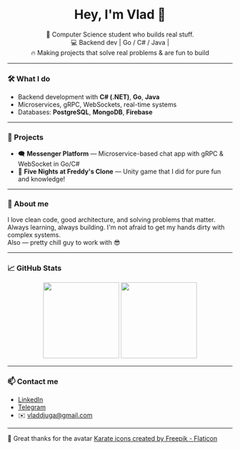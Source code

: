 <h1 align="center">Hey, I'm Vlad 👋</h1>

<p align="center">
  🧠 Computer Science student who builds real stuff.<br>
  💻 Backend dev | Go / C# / Java | <br>
  🔥 Making projects that solve real problems & are fun to build
</p>

---

### 🛠 What I do
- Backend development with **C# (.NET)**, **Go**, **Java**
- Microservices, gRPC, WebSockets, real-time systems
- Databases: **PostgreSQL**, **MongoDB**, **Firebase**

---

### 🚧 Projects
- 🗨️ **Messenger Platform** — Microservice-based chat app with gRPC & WebSocket in Go/C#
- 🐻 **Five Nights at Freddy's Clone** — Unity game that I did for pure fun and knowledge!

---

### 🤘 About me
I love clean code, good architecture, and solving problems that matter.  
Always learning, always building. I'm not afraid to get my hands dirty with complex systems.  
Also — pretty chill guy to work with 😎

---

### 📈 GitHub Stats

<p align="center">
  <img src="https://github-readme-stats.vercel.app/api?username=Vladdjuga&show_icons=true&theme=radical" height="170" />
  <img src="https://github-readme-stats.vercel.app/api/top-langs/?username=Vladdjuga&layout=compact&theme=radical" height="170" />
</p>

---

### 📫 Contact me

- [LinkedIn](https://linkedin.com/in/vladyslav-dzhuha)
- [Telegram](https://t.me/idepieszo)  
- ✉️ vladdjuga@gmail.com

---

🎨 Great thanks for the avatar <a href="https://www.flaticon.com/free-icons/karate" title="karate icons">Karate icons created by Freepik - Flaticon</a>
